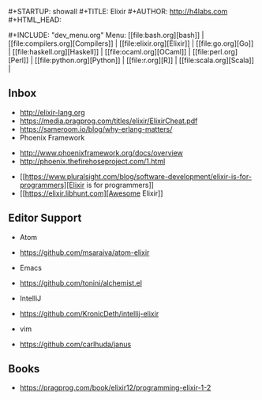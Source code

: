 #+STARTUP: showall
#+TITLE: Elixir
#+AUTHOR: http://h4labs.com
#+HTML_HEAD: <link rel="stylesheet" type="text/css" href="/resources/css/myorg.css" />

#+INCLUDE: "dev_menu.org"
Menu: [[file:bash.org][bash]] | [[file:compilers.org][Compilers]] | [[file:elixir.org][Elixir]] | [[file:go.org][Go]] | [[file:haskell.org][Haskell]] | [[file:ocaml.org][OCaml]] | [[file:perl.org][Perl]] | [[file:python.org][Python]] | [[file:r.org][R]] | [[file:scala.org][Scala]] | 

## Inbox

+ http://elixir-lang.org
+ https://media.pragprog.com/titles/elixir/ElixirCheat.pdf
+ https://sameroom.io/blog/why-erlang-matters/
+ Phoenix Framework
 - http://www.phoenixframework.org/docs/overview
 - http://phoenix.thefirehoseproject.com/1.html
+ [[https://www.pluralsight.com/blog/software-development/elixir-is-for-programmers][Elixir is for programmers]]
+ [[https://elixir.libhunt.com][Awesome Elixir]]

## Editor Support
+ Atom
 - https://github.com/msaraiva/atom-elixir
+ Emacs
 - https://github.com/tonini/alchemist.el
+ IntelliJ
 - https://github.com/KronicDeth/intellij-elixir
+ vim
 - https://github.com/carlhuda/janus

## Books
+ https://pragprog.com/book/elixir12/programming-elixir-1-2
